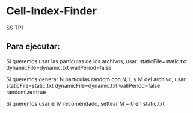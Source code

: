 # Cell-Index-Finder
SS TP1

## Para ejecutar:
Si queremos usar las partículas de los archivos, usar:
staticFile=static.txt dynamicFile=dynamic.txt wallPeriod=false

Si queremos generar N partículas random con N, L y M del archivo, usar:
staticFile=static.txt dynamicFile=dynamic.txt wallPeriod=false randomize=true

Si queremos usar el M recomendado, settear M = 0 en static.txt